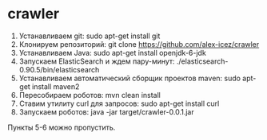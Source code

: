 crawler
=======

1. Устанавливаем git:
	sudo apt-get install git
2. Клонируем репозиторий: 
	git clone https://github.com/alex-icez/crawler
3. Устанавливаем Java: 
	sudo apt-get install openjdk-6-jdk
4. Запускаем ElasticSearch и ждем пару-минут:
	./elasticsearch-0.90.5/bin/elasticsearch
5. Устанавливаем автоматический сборщик проектов maven:
	sudo apt-get install maven2
6. Пересобираем роботов:
	mvn clean install
7. Ставим утилиту curl для запросов:
	sudo apt-get install curl
8. Запускаем роботов:
	java -jar target/crawler-0.0.1.jar


Пункты 5-6 можно пропустить.








